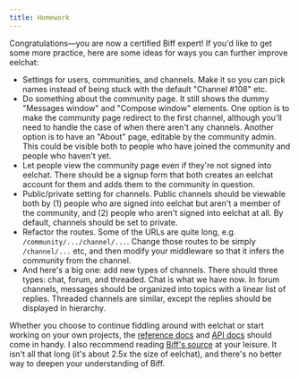 ```yaml
---
title: Homework
---
```


Congratulations—you are now a certified Biff expert! If you'd like to get some more practice,
here are some ideas for ways you can further improve eelchat:

 - Settings for users, communities, and channels. Make it so you can pick names
   instead of being stuck with the default "Channel #108" etc.
 - Do something about the community page. It still shows the dummy "Messages
   window" and "Compose window" elements. One option is to make the community
   page redirect to the first channel, although you'll need to handle the case
   of when there aren't any channels. Another option is to have an "About"
   page, editable by the community admin. This could be visible both to people
   who have joined the community and people who haven't yet.
 - Let people view the community page even if they're not signed into eelchat.
   There should be a signup form that both creates an eelchat account for them
   and adds them to the community in question.
 - Public/private setting for channels. Public channels should be viewable both
   by (1) people who are signed into eelchat but aren't a member of the
   community, and (2) people who aren't signed into eelchat at all. By default,
   channels should be set to private.
 - Refactor the routes. Some of the URLs are quite long, e.g.
   `/community/.../channel/...`. Change those routes to be simply
   `/channel/...` etc, and then modify your middleware so that it infers the
   community from the channel.
 - And here's a big one: add new types of channels. There should three types:
   chat, forum, and threaded. Chat is what we have now. In forum channels,
   messages should be organized into topics with a linear list of replies.
   Threaded channels are similar, except the replies should be displayed in
   hierarchy.

Whether you choose to continue fiddling around with eelchat or start working on
your own projects, the [reference docs](/docs/reference) and
[API docs](/docs/api)
should come in handy. I also recommend reading
[Biff's source](https://github.com/jacobobryant/biff/blob/master/src/com/biffweb.clj)
at your leisure. It isn't all that long (it's about 2.5x the size of eelchat),
and there's no better way to deepen your understanding of Biff.

